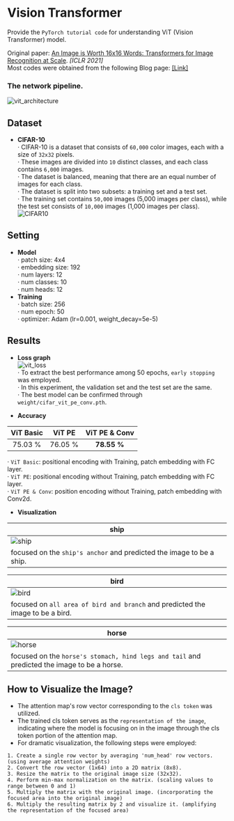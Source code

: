 # Vision Transformer 
Provide the ```PyTorch tutorial code``` for understanding ViT (Vision Transformer) model.
  
Original paper: [An Image is Worth 16x16 Words: Transformers for Image Recognition at Scale](https://arxiv.org/pdf/2010.11929.pdf). *[ICLR 2021]*  
Most codes were obtained from the following Blog page: [[Link]](https://towardsdatascience.com/implementing-visualttransformer-in-pytorch-184f9f16f632)

### The network pipeline.  
![vit_architecture](https://github.com/SkiddieAhn/SkiddieAhn/assets/52392658/d8dc0be5-0a77-4e66-902d-2c1192316640)

## Dataset
- **CIFAR-10**  
· CIFAR-10 is a dataset that consists of ```60,000``` color images, each with a size of ```32x32``` pixels.  
· These images are divided into ```10``` distinct classes, and each class contains ```6,000``` images.  
· The dataset is balanced, meaning that there are an equal number of images for each class.  
· The dataset is split into two subsets: a training set and a test set.  
· The training set contains ```50,000``` images (5,000 images per class), while the test set consists of ```10,000``` images (1,000 images per class).
![CIFAR10](https://github.com/SkiddieAhn/SkiddieAhn/assets/52392658/08f0e50c-3c6d-4b5a-b909-a2754ead6322)  

## Setting
- **Model**  
· patch size: 4x4  
· embedding size: 192  
· num layers: 12  
· num classes: 10  
· num heads: 12
- **Training**   
· batch size: 256  
· num epoch: 50  
· optimizer: Adam (lr=0.001, weight_decay=5e-5)

## Results
- **Loss graph**  
![vit_loss](https://github.com/SkiddieAhn/SkiddieAhn/assets/52392658/a44bb265-ef73-4671-91c5-d735a291db6c)   
· To extract the best performance among 50 epochs, ```early stopping``` was employed.  
· In this experiment, the validation set and the test set are the same.  
· The best model can be confirmed through ```weight/cifar_vit_pe_conv.pth```.  

- **Accuracy**
    
|ViT Basic    |ViT PE   |ViT PE & Conv   |
|:-----------:|:-----------:|:-----------:|
|75.03 %        |76.05 %        |  **78.55 %**        |    


· ```ViT Basic```: positional encoding with Training, patch embedding with FC layer.  
· ```ViT PE```: positional encoding without Training, patch embedding with FC layer.  
· ```ViT PE & Conv```: position encoding without Training, patch embedding with Conv2d.  

- **Visualization**
  
| ship                                                                             |
|----------------------------------------------------------------------------------------------------------------------|
|![ship](https://github.com/SkiddieAhn/SkiddieAhn/assets/52392658/420e7559-6bac-4cea-92b1-73f0858020ab) |
| focused on the ```ship's anchor``` and predicted the image to be a ship. |

| bird                                                                             |
|----------------------------------------------------------------------------------------------------------------------|
|![bird](https://github.com/SkiddieAhn/SkiddieAhn/assets/52392658/1364736c-6108-4a48-985e-2383db216844) |
| focused on  ```all area of bird and branch``` and predicted the image to be a bird. |

| horse                                                                             |
|----------------------------------------------------------------------------------------------------------------------|
|![horse](https://github.com/SkiddieAhn/SkiddieAhn/assets/52392658/99064450-af68-4236-af4b-c28f1dcfe05d) |
| focused on the ```horse's stomach, hind legs and tail``` and predicted the image to be a horse. |

## How to Visualize the Image?
- The attention map's row vector corresponding to the ```cls token``` was utilized.  
- The trained cls token serves as the ```representation of the image```, indicating where the model is focusing on in the image through the cls token portion of the attention map.
- For dramatic visualization, the following steps were employed:
```
1. Create a single row vector by averaging 'num_head' row vectors. (using average attention weights)  
2. Convert the row vector (1x64) into a 2D matrix (8x8).  
3. Resize the matrix to the original image size (32x32).  
4. Perform min-max normalization on the matrix. (scaling values to range between 0 and 1) 
5. Multiply the matrix with the original image. (incorporating the focused area into the original image)  
6. Multiply the resulting matrix by 2 and visualize it. (amplifying the representation of the focused area)
```
